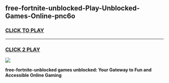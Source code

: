 
## free-fortnite-unblocked-Play-Unblocked-Games-Online-pnc6o
<h3>
<a href="https://premium76.site?title=free-fortnite-unblocked&ref=25A">CLICK TO PLAY</a></h3>
<hr>

<h3>
<a href="https://premium76.site?title=free-fortnite-unblocked&ref=25A">CLICK 2 PLAY</a>
  
</h3>

<a href="https://premium76.site?title=free-fortnite-unblocked&ref=25A"><img src="https://clearcache.store/games.png"></a>


**free-fortnite-unblocked games unblocked: Your Gateway to Fun and Accessible Online Gaming**

